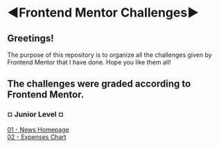 # ◄Frontend Mentor Challenges►

<h2>Greetings!</h2> 

The purpose of this repository is to organize all the challenges given by Frontend Mentor that I have done. Hope you like them all!

<h2>The challenges were graded according to Frontend Mentor.</h2>

<h3>¤ Junior Level ¤</h3>

[01 - News Homepage](https://falarzedu.github.io/FrontendMentor-Challenges/Challenges/News-Homepage/) </br>
[02 - Expenses Chart](https://falarzedu.github.io/FrontendMentor-Challenges/Challenges/Expenses%20chart/expenses-chart-component-main/)
